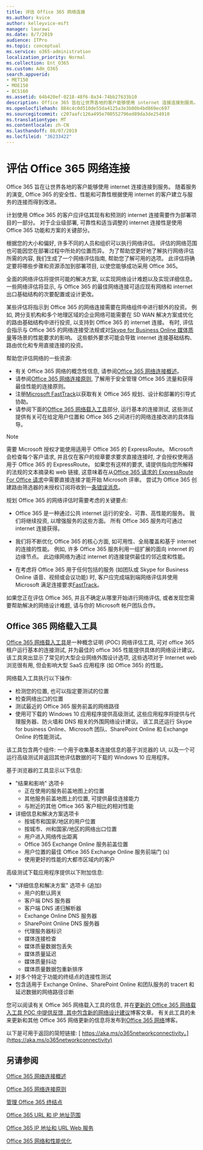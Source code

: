 ```yaml
---
title: 评估 Office 365 网络连接
ms.author: kvice
author: kelleyvice-msft
manager: laurawi
ms.date: 8/7/2019
audience: ITPro
ms.topic: conceptual
ms.service: o365-administration
localization_priority: Normal
ms.collection: Ent_O365
ms.custom: Adm_O365
search.appverid:
- MET150
- MOE150
- BCS160
ms.assetid: 64b420ef-0218-48f6-8a34-74bb27633b10
description: Office 365 旨在让世界各地的客户能够使用 internet 连接连接到服务。 随着服务的演变, Office 365 的安全性、性能和可靠性根据使用 internet 的客户建立与服务的连接而得到改进。
ms.openlocfilehash: 884c4c0d510de55da4125a3e3b80b4bd869ec697
ms.sourcegitcommit: c207aafc126a495e700552796ed89da3de254910
ms.translationtype: MT
ms.contentlocale: zh-CN
ms.lasthandoff: 08/07/2019
ms.locfileid: "36233422"
---
```

# <a name="assessing-office-365-network-connectivity"></a>评估 Office 365 网络连接

Office 365 旨在让世界各地的客户能够使用 internet 连接连接到服务。 随着服务的演变, Office 365 的安全性、性能和可靠性根据使用 internet 的客户建立与服务的连接而得到改进。
  
计划使用 Office 365 的客户应评估其现有和预测的 internet 连接需要作为部署项目的一部分。 对于企业级部署, 可靠性和适当调整的 internet 连接性是使用 Office 365 功能和方案的关键部分。
  
根据您的大小和偏好, 许多不同的人员和组织可以执行网络评估。 评估的网络范围也可能因您在部署过程中所处的位置而异。 为了帮助您更好地了解执行网络评估所需的内容, 我们生成了一个网络评估指南, 帮助您了解可用的选项。 此评估将确定要将哪些步骤和资源添加到部署项目, 以使您能够成功采用 Office 365。
  
全面的网络评估将提供可能的解决方案, 以实现网络设计难题以及实现详细信息。 一些网络评估将显示, 与 Office 365 的最佳网络连接可适应现有网络和 internet 出口基础结构的次要配置或设计更改。

某些评估将指示到 Office 365 的网络连接需要在网络组件中进行额外的投资。 例如, 跨分支机构和多个地理区域的企业网络可能需要在 SD WAN 解决方案或优化的路由基础结构中进行投资, 以支持到 Office 365 的 internet 连接。 有时, 评估会指示与 Office 365 的网络连接受法规或对[Skype for Business Online 媒体质量](https://support.office.com/article/Media-Quality-and-Network-Connectivity-Performance-in-Skype-for-Business-Online-5fe3e01b-34cf-44e0-b897-b0b2a83f0917)等场景的性能要求的影响。 这些额外要求可能会导致 internet 连接基础结构、路由优化和专用直接连接的投资。

帮助您评估网络的一些资源:

- 有关 Office 365 网络的概念性信息, 请参阅[Office 365 网络连接概述](office-365-networking-overview.md)。
- 请参阅[Office 365 网络连接原则](https://aka.ms/o365networkingprinciples), 了解用于安全管理 Office 365 流量和获得最佳性能的连接原则。
- 注册[Microsoft FastTrack](https://www.microsoft.com/en-us/fasttrack)以获取有关 Office 365 规划、设计和部署的引导式协助。 
- 请参阅下面的[Office 365 网络载入工具](assessing-network-connectivity.md#the-office-365-network-onboarding-tool)部分, 运行基本的连接测试, 这些测试提供有关可在给定用户位置和 Office 365 之间进行的网络连接改进的具体指导。

> [!NOTE]
> 需要 Microsoft 授权才能使用适用于 Office 365 的 ExpressRoute。 Microsoft 会检查每个客户请求, 并且仅在客户的规章要求要求直接连接时, 才会授权使用适用于 Office 365 的 ExpressRoute。 如果您有这样的要求, 请提供指向您所解释的法规的文本摘录和 web 链接, 这意味着在从[Office 365 请求的 ExpressRoute For Office 请求](https://aka.ms/O365ERReview)中需要直接连接才能开始 Microsoft 评审。 尝试为 Office 365 创建路由筛选器的未授权订阅将收到一[条错误消息](https://support.microsoft.com/kb/3181709)。
  
规划 Office 365 的网络评估时需要考虑的关键要点:
  
- Office 365 是一种通过公共 internet 运行的安全、可靠、高性能的服务。 我们将继续投资, 以增强服务的这些方面。 所有 Office 365 服务均可通过 internet 连接获得。

- 我们将不断优化 Office 365 的核心方面, 如可用性、全局覆盖和基于 internet 的连接的性能。 例如, 许多 Office 365 服务利用一组扩展的面向 internet 的边缘节点。 此边缘网络为通过 internet 的连接提供最佳的邻近度和性能。

- 在考虑将 Office 365 用于任何包括的服务 (如团队或 Skype for Business Online 语音、视频或会议功能) 时, 客户应完成端到端网络评估并使用 Microsoft 满足连接要求[FastTrack](https://www.microsoft.com/en-us/fasttrack)。

如果您正在评估 Office 365, 并且不确定从哪里开始进行网络评估, 或者发现您需要帮助解决的网络设计难题, 请与你的 Microsoft 帐户团队合作。

## <a name="the-office-365-network-onboarding-tool"></a>Office 365 网络载入工具

[Office 365 网络载入工具](https://aka.ms/netonboard)是一种概念证明 (POC) 网络评估工具, 可对 office 365 租户运行基本的连接测试, 并为最佳的 office 365 性能提供具体的网络设计建议。 该工具突出显示了常见的大型企业网络外围设计选项, 这些选项对于 Internet web 浏览很有用, 但会影响大型 SaaS 应用程序 (如 Office 365) 的性能。

网络载入工具执行以下操作:

- 检测您的位置, 也可以指定要测试的位置
- 检查网络出口的位置
- 测试最近的 Office 365 服务前盖的网络路径
- 使用可下载的 Windows 10 应用程序提供高级测试, 这些应用程序将提供与代理服务器、防火墙和 DNS 相关的外围网络设计建议。 该工具还运行 Skype for business Online、Microsoft 团队、SharePoint Online 和 Exchange Online 的性能测试。

该工具包含两个组件: 一个用于收集基本连接信息的基于浏览器的 UI, 以及一个可运行高级测试并返回其他评估数据的可下载的 Windows 10 应用程序。

基于浏览器的工具显示以下信息:

- "结果和影响" 选项卡
  - 正在使用的服务前盖地图上的位置
  - 其他服务前盖地图上的位置, 可提供最佳连接能力
  - 与附近的其他 Office 365 客户相比的相对性能
- 详细信息和解决方案选项卡
  - 按城市和国家/地区的用户位置
  - 按城市、州和国家/地区的网络出口位置
  - 用户进入网络传出距离
  - Office 365 Exchange Online 服务前盖位置
  - 用户位置的最佳 Office 365 Exchange Online 服务前端门 (s)
  - 使用更好的性能的大都市区域内的客户

高级测试下载应用程序提供以下附加信息:

- "详细信息和解决方案" 选项卡 (追加)
  - 用户的默认网关
  - 客户端 DNS 服务器
  - 客户端 DNS 递归解析器
  - Exchange Online DNS 服务器
  - SharePoint Online DNS 服务器
  - 代理服务器标识
  - 媒体连接检查
  - 媒体质量数据包丢失
  - 媒体质量延迟
  - 媒体质量抖动
  - 媒体质量数据包重新排序
- 对多个特定于功能的终结点的连接性测试
- 包含适用于 Exchange Online、SharePoint Online 和团队服务的 tracert 和延迟数据的网络路径诊断

您可以阅读有关 Office 365 网络载入工具的信息, 并在[更新的 Office 365 网络载入工具 POC 中提供反馈, 其中包含新的网络设计建议](https://techcommunity.microsoft.com/t5/Office-365-Networking/Updated-Office-365-Network-Onboarding-Tool-POC-with-new-network/m-p/711130#M130)博客文章。 有关此工具的未来更新和其他 Office 365 网络更新的信息将发布到[Office 365 网络](https://techcommunity.microsoft.com/t5/Office-365-Networking/bd-p/Office365Networking)博客。
  
以下是可用于返回的简短链接: [ https://aka.ms/o365networkconnectivity。](https://aka.ms/o365networkconnectivity)
  
## <a name="see-also"></a>另请参阅

[Office 365 网络连接概述](office-365-networking-overview.md)

[Office 365 网络连接原则](https://aka.ms/o365networkingprinciples)

[管理 Office 365 终结点](managing-office-365-endpoints.md)

[Office 365 URL 和 IP 地址范围](urls-and-ip-address-ranges.md)

[Office 365 IP 地址和 URL Web 服务](office-365-ip-web-service.md)

[Office 365 网络和性能优化](network-planning-and-performance.md)
